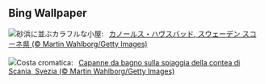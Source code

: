 ## Bing Wallpaper
![](https://www.bing.com/th?id=OHR.BeachHutsSweden_JA-JP6949327574_UHD.jpg&w=1000)砂浜に並ぶカラフルな小屋:&nbsp;&ensp;[カノールス・ハヴスバッド, スウェーデン スコーネ県 (© Martin Wahlborg/Getty Images)](https://www.bing.com/th?id=OHR.BeachHutsSweden_JA-JP6949327574_UHD.jpg)
<br><br/>
![](https://www.bing.com/th?id=OHR.BeachHutsSweden_IT-IT4512974268_UHD.jpg&w=1000)Costa cromatica:&nbsp;&ensp;[Capanne da bagno sulla spiaggia della contea di Scania, Svezia (© Martin Wahlborg/Getty Images)](https://www.bing.com/th?id=OHR.BeachHutsSweden_IT-IT4512974268_UHD.jpg)
<br><br/>
